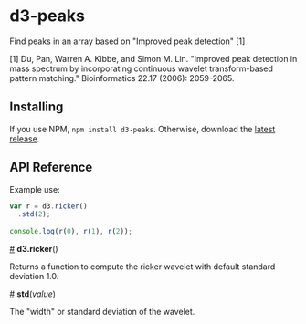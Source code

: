 # d3-peaks

Find peaks in an array based on "Improved peak detection" \[1\]

\[1\] Du, Pan, Warren A. Kibbe, and Simon M. Lin. "Improved peak detection in mass spectrum by incorporating continuous wavelet transform-based pattern matching." Bioinformatics 22.17 (2006): 2059-2065.

## Installing

If you use NPM, `npm install d3-peaks`. Otherwise, download the [latest release](https://github.com/d3/d3-peaks/releases/latest).

## API Reference

Example use:
```js
var r = d3.ricker()
  .std(2);
  
console.log(r(0), r(1), r(2));
```

<a href="#ricker" name="ricker">#</a> <b>d3.ricker</b>()

Returns a function to compute the ricker wavelet with default standard deviation 1.0.

<a href="#ricker-std" name="ricker-std">#</a> <b>std</b>(<i>value</i>)

The "width" or standard deviation of the wavelet.
